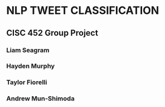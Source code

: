 # NLP TWEET CLASSIFICATION
## CISC 452 Group Project
### Liam Seagram
### Hayden Murphy
### Taylor Fiorelli
### Andrew Mun-Shimoda